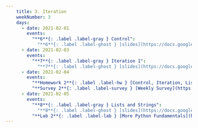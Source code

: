 ```yaml
---
    title: 3. Iteration
    weekNumber: 3
    days:
      - date: 2021-02-01
        events:
          "**6**{: .label .label-gray } Control":
            "**6**{: .label .label-ghost } [slides](https://docs.google.com/presentation/d/144aEr4lKPLkx04xs7RdapTTv5msQZEFHEbDj97oZYGQ/edit?usp=sharing) • [code](https://datahub.berkeley.edu/hub/user-redirect/git-sync?repo=https://github.com/surajrampure/data-94-sp21&subPath=lecture/lec06/lec06.ipynb) • [code HTML](resources/assets/lecture/lec06/lec06.html) • [QC](https://edstem.org/us/courses/3251/lessons/9024/slides/45172) • readings: [CIT 9.1](https://www.inferentialthinking.com/chapters/09/1/Conditional_Statements.html); [SPR 10](https://cs.stanford.edu/people/nick/py/python-if.html), [11](https://cs.stanford.edu/people/nick/py/python-boolean.html)"
      - date: 2021-02-03
        events:
          "**7**{: .label .label-gray } Iteration 1":
            "**7**{: .label .label-ghost } [slides](https://docs.google.com/presentation/d/16ymdTXOWWgCZLOe8VxscClVGfOKXgj34r7IPQQIscn0/edit?usp=sharing) • [code](https://datahub.berkeley.edu/hub/user-redirect/git-sync?repo=https://github.com/surajrampure/data-94-sp21&subPath=lecture/lec07/lec07.ipynb) • [code HTML](resources/assets/lecture/lec07/lec07.html) • [QC](https://edstem.org/us/courses/3251/lessons/9428/slides/47722) • readings: [SPR 9](https://cs.stanford.edu/people/nick/py/python-while.html)"
      - date: 2021-02-04
        events:
          "**Homework 2**{: .label .label-hw } [Control, Iteration, Lists, and Strings](https://datahub.berkeley.edu/hub/user-redirect/git-sync?repo=https://github.com/surajrampure/data-94-sp21&subPath=hw/hw02/hw02.ipynb) **(due Feb. 17)**":
          "**Survey 2**{: .label .label-survey } [Weekly Survey](https://docs.google.com/forms/d/e/1FAIpQLSfdTwoUUxMi5sSsZRvH2AJDOmFu1N7zJZAQ1wMbvwHkTnpoSQ/viewform) **(due Feb. 11)**":
      - date: 2021-02-05
        events:
          "**8**{: .label .label-gray } Lists and Strings":
            "**8**{: .label .label-ghost } [slides](https://docs.google.com/presentation/d/1gIbZd5SYEx7Q_EvhLdTtQ77OGP_v2nEGeFTLyBYvZO8/edit?usp=sharing) • [code](https://datahub.berkeley.edu/hub/user-redirect/git-sync?repo=https://github.com/surajrampure/data-94-sp21&subPath=lecture/lec08/lec08.ipynb) • [code HTML](resources/assets/lecture/lec08/lec08.html) • [QC](https://edstem.org/us/courses/3251/lessons/9515/slides/48100) • readings: [SPR 17](https://cs.stanford.edu/people/nick/py/python-list.html)"
          "**Lab 2**{: .label .label-lab } [More Python Fundamentals](https://datahub.berkeley.edu/hub/user-redirect/git-sync?repo=https://github.com/surajrampure/data-94-sp21&subPath=lab/lab02/lab02.ipynb)":
---
```


